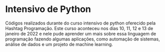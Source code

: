 # Intensivo de Python 
Códigos realizados durante do curso intensivo de python oferecido pela Hashtag Programação. Este curso aconteceu nos dias 10, 11, 12 e 13 de janeiro de 2022 e nele pude aprender um mais sobre essa linguagem de programação fazendo algumas aplicações, como automação de sistemas, análise de dados e um projeto de machine learning. 
